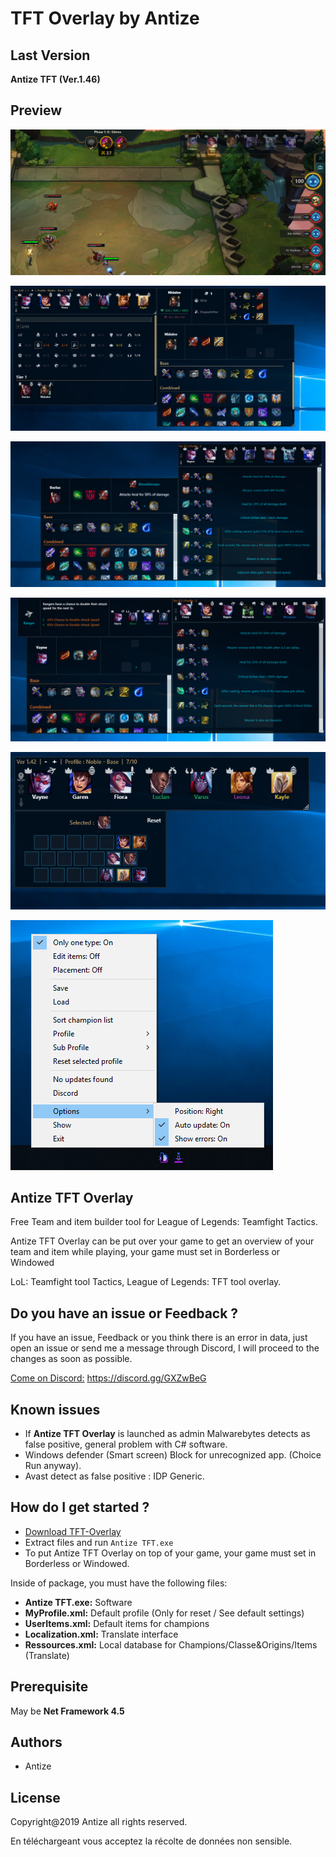 
# TFT Overlay by Antize

## Last Version
**Antize TFT (Ver.1.46)**

## Preview
![Preview](Images/Exemple1.png)

![Preview](Images/Exemple2.png)

![Preview](Images/Exemple3.png)

![Preview](Images/Exemple4.png)

![Preview](Images/Exemple5.png)

![Preview](Images/Exemple.png)

## Antize TFT Overlay
Free Team and item builder tool for League of Legends: Teamfight Tactics.

Antize TFT Overlay can be put over your game to get an overview of your team and item while playing, your game must set in Borderless or Windowed

LoL: Teamfight tool Tactics, League of Legends: TFT tool overlay.

## Do you have an issue or Feedback ?
If you have an issue, Feedback or you think there is an error in data, just open an issue or send me a message through Discord, I will proceed to the changes as soon as possible.

[Come on Discord:](https://discord.gg/GXZwBeG) https://discord.gg/GXZwBeG

## Known issues
- If **Antize TFT Overlay** is launched as admin Malwarebytes detects as false positive, general problem with C# software.
- Windows defender (Smart screen) Block for unrecognized app. (Choice Run anyway).
- Avast detect as false positive : IDP Generic.

## How do I get started ?
  -  [Download TFT-Overlay](https://github.com/Antize/TFT-Overlay/releases/)  
  -  Extract files and run `Antize TFT.exe`
  -  To put Antize TFT Overlay on top of your game, your game must set in Borderless or Windowed.

Inside of package, you must have the following files:
- **Antize TFT.exe:** Software
- **MyProfile.xml:** Default profile (Only for reset / See default settings)
- **UserItems.xml:** Default items for champions
- **Localization.xml:** Translate interface
- **Ressources.xml:** Local database for Champions/Classe&Origins/Items (Translate)

## Prerequisite
May be **Net Framework 4.5**

## Authors
- Antize

## License
Copyright@2019 Antize all rights reserved.

En téléchargeant vous acceptez la récolte de données non sensible.
